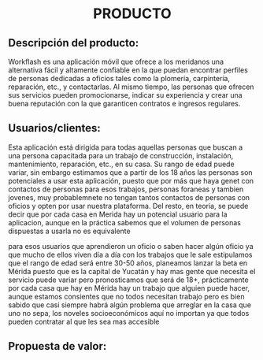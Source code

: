 ﻿<center><h1>PRODUCTO</h1></center>

## Descripción del producto:
Workflash es una aplicación móvil que ofrece a los meridanos una alternativa fácil y altamente confiable en la que puedan encontrar perfiles de personas dedicadas a oficios tales como la  plomería, carpintería, reparación, etc., y contactarlas. Al mismo tiempo, las personas que ofrecen sus servicios pueden promocionarse, indicar su experiencia y crear una buena reputación con la que garanticen contratos e ingresos regulares.

## Usuarios/clientes:
Esta aplicación está dirigida para todas aquellas personas que buscan a una persona capacitada para un trabajo de construcción, instalación, mantenimiento, reparación, etc., en su casa. Su rango de edad puede variar, sin embargo estimamos que a partir de los 18 años las personas son potenciales a usar esta aplicación, puesto que por más que haya genet con contactos de personas para esos trabajos, personas foraneas y tambien jovenes, muy probablemnete no tengan tantos contactos de personas con oficios y opten por usar nuestra plataforma.   Del resto, en teoria, se puede decir que por cada casa en Merida hay un potencial usuario para la aplicacion, aunque en la práctica sabemos que el volumen de personas dispuestas a usarla no es equivalente

para esos usuarios que aprendieron un oficio o saben hacer algún oficio ya que mucho de ellos viven día a día con los trabajos que le sale estipulamos que el rango de edad será entre 30-50 años, planeamos lanzar la beta en Mérida puesto que es la capital de Yucatán y hay mas gente que necesita el servicio
puede variar pero pronosticamos que será de 18+, prácticamente por cada casa que hay en Mérida hay un trabajo que alguien puede hacer, aunque estamos consientes que no todos necesitan trabajo pero es bien sabido que casi siempre habrá algún problema que arreglar en la casa que uno no sepa, los noveles socioeconómicos aquí no importan ya que todos pueden contratar al que les sea mas accesible

## Propuesta de valor:


<!--stackedit_data:
eyJoaXN0b3J5IjpbLTE2NDU4MTI2OTEsMTA5MzIwMTg4MywxNT
k3MzE3NTUxLDIwMzAyMzI0MDVdfQ==
-->